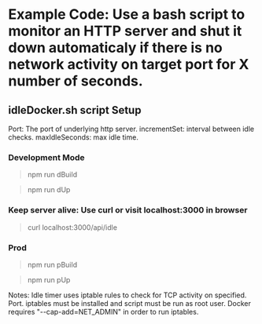 # Example Code: Use a bash script to monitor an HTTP server and shut it down automaticaly if there is no network activity on target port for X number of seconds.

## idleDocker.sh script Setup
Port: The port of underlying http server.
incrementSet: interval between idle checks.
maxIdleSeconds: max idle time.

### Development Mode

> npm run dBuild

> npm run dUp

### Keep server alive: Use curl or visit localhost:3000 in browser

> curl localhost:3000/api/idle

### Prod

> npm run pBuild

> npm run pUp

Notes:
Idle timer uses iptable rules to check for TCP activity on specified. Port. iptables must be installed and script must be run as root user. Docker requires "--cap-add=NET_ADMIN" in order to run iptables.